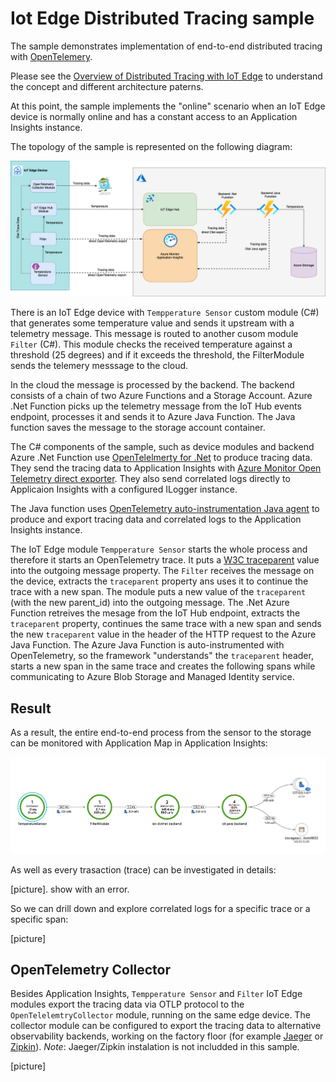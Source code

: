 # Iot Edge Distributed Tracing sample

The sample demonstrates implementation of end-to-end distributed tracing with [OpenTelemery]().  

Please see the [Overview of Distributed Tracing with IoT Edge](https://csefy19.visualstudio.com/CSE_Engineer_for_Reuse/_boards/board/t/DevOps%20and%20Infrastructure/Stories/?workitem=493299) to understand the concept and different architecture paterns. 

At this point, the sample implements the "online" scenario when an IoT Edge device is normally online and has a constant access to an Application Insights instance.  

The topology of the sample is represented on the following diagram:

![distr-tarcing-sampple](./../docs/iot-distr-tracing-sample.png)


There is an IoT Edge device with `Tempperature Sensor` custom module (C#) that generates some temperature value and sends it upstream with a telemetry message. This message is routed to another cusom module `Filter` (C#). This module checks the received temperature against a threshold (25 degrees) and if it exceeds the threshold, the FilterModule sends the telemery messsage to the cloud.

In the cloud the message is processed by the backend. The backend consists of a chain of two Azure Functions and a Storage Account. 
Azure .Net Function picks up the telemetry message from the IoT Hub events endpoint, processes it and sends it to Azure Java Function. The Java function saves the message to the storage account container. 

The C# components of the sample, such as device modules and backend Azure .Net Function use [OpenTelelmerty for .Net]() to produce tracing data. They send the tracing data to Application Insights with [Azure Monitor Open Telemetry direct exporter](). They also send correlated logs directly to Applicaion Insights with a configured ILogger instance.

The Java function uses [OpenTelemetry auto-instrumentation Java agent]() to produce and export tracing data and correlated logs to the Application Insights instance.  

The IoT Edge module `Tempperature Sensor` starts the whole process and therefore it starts an OpenTelemetry trace. It puts a [W3C traceparent]() value into the outgoing message property. The `Filter` receives the message on the device, extracts the `traceparent` property ans uses it to continue the trace with a new span. The module puts a new value of the `traceparent` (with the new parent_id) into the outgoing message. The .Net Azure Function retreives the mesage from the IoT Hub endpoint, extracts the `traceparent` property, continues the same trace with a new span and sends the new `traceparent` value in the header of the HTTP request to the Azure Java Function. The Azure Java Function is auto-instrumented with OpenTelemetry, so the framework "understands" the `traceparent` header, starts a new span in the same trace and creates the following spans while communicating to Azure Blob Storage and Managed Identity service.

## Result
As a result, the entire end-to-end process from the sensor to the storage can be monitored with Application Map in Application Insights:

![aapplication-map](./../docs/application-map.png)

As well as every trasaction (trace) can be investigated in details:

[picture]. show with an error.

So we can drill down and explore correlated logs for a specific trace or a specific span:

[picture]

## OpenTelemetry Collector
Besides Application Insights, `Tempperature Sensor` and `Filter` IoT Edge modules export the tracing data via OTLP protocol to the `OpenTelelemtryCollector` module, running on the same edge device. The collector module can be configured to export the tracing data to alternative observability backends, working on the factory floor (for example [Jaeger]() or [Zipkin]()). _Note_: Jaeger/Zipkin instalation is not includded in this sample.

[picture]


<!-- 
TODO:

## Configurations
Specific dist tracing configurations pwer each layer
  

## Deployment
To deploy the sample run the PowerShell script `./Scripts/deploy.ps1` and select the `Distributed Tracing` option when asked.   -->

 

